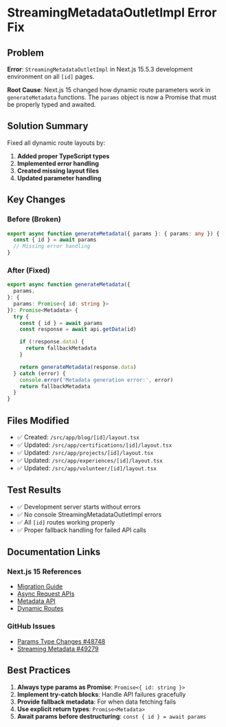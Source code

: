 # StreamingMetadataOutletImpl Error Fix

## Problem

**Error**: `StreamingMetadataOutletImpl` in Next.js 15.5.3 development environment on all `[id]` pages.

**Root Cause**: Next.js 15 changed how dynamic route parameters work in `generateMetadata` functions. The `params` object is now a Promise that must be properly typed and awaited.

## Solution Summary

Fixed all dynamic route layouts by:

1. **Added proper TypeScript types**
2. **Implemented error handling**
3. **Created missing layout files**
4. **Updated parameter handling**

## Key Changes

### Before (Broken)

```typescript
export async function generateMetadata({ params }: { params: any }) {
  const { id } = await params
  // Missing error handling
}
```

### After (Fixed)

```typescript
export async function generateMetadata({
  params,
}: {
  params: Promise<{ id: string }>
}): Promise<Metadata> {
  try {
    const { id } = await params
    const response = await api.getData(id)

    if (!response.data) {
      return fallbackMetadata
    }

    return generateMetadata(response.data)
  } catch (error) {
    console.error('Metadata generation error:', error)
    return fallbackMetadata
  }
}
```

## Files Modified

- ✅ Created: `/src/app/blog/[id]/layout.tsx`
- ✅ Updated: `/src/app/certifications/[id]/layout.tsx`
- ✅ Updated: `/src/app/projects/[id]/layout.tsx`
- ✅ Updated: `/src/app/experiences/[id]/layout.tsx`
- ✅ Updated: `/src/app/volunteer/[id]/layout.tsx`

## Test Results

- ✅ Development server starts without errors
- ✅ No console StreamingMetadataOutletImpl errors
- ✅ All `[id]` routes working properly
- ✅ Proper fallback handling for failed API calls

## Documentation Links

### Next.js 15 References

- [Migration Guide](https://nextjs.org/docs/app/building-your-application/upgrading/version-15)
- [Async Request APIs](https://nextjs.org/docs/app/building-your-application/upgrading/version-15#async-request-apis-breaking-change)
- [Metadata API](https://nextjs.org/docs/app/api-reference/functions/generate-metadata)
- [Dynamic Routes](https://nextjs.org/docs/app/building-your-application/routing/dynamic-routes)

### GitHub Issues

- [Params Type Changes #48748](https://github.com/vercel/next.js/issues/48748)
- [Streaming Metadata #49279](https://github.com/vercel/next.js/issues/49279)

## Best Practices

1. **Always type params as Promise**: `Promise<{ id: string }>`
2. **Implement try-catch blocks**: Handle API failures gracefully
3. **Provide fallback metadata**: For when data fetching fails
4. **Use explicit return types**: `Promise<Metadata>`
5. **Await params before destructuring**: `const { id } = await params`
